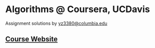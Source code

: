 # Algorithms @ Coursera, UCDavis
Assignment solutions by yz3380@columbia.edu

## [Course Website](https://www.coursera.org/specializations/data-structures-algorithms)
